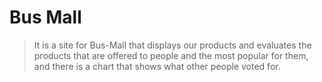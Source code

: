 # Bus Mall

> It is a site for Bus-Mall that displays our products and evaluates the products that are offered to people and the most popular for them, and there is a chart that shows what other people voted for.